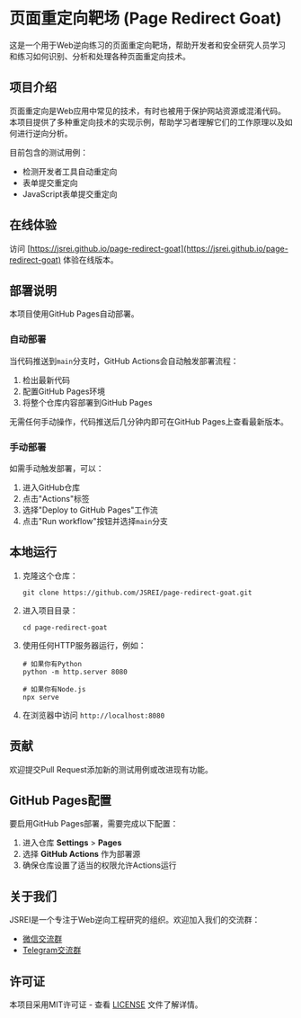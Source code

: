 # 页面重定向靶场 (Page Redirect Goat)

这是一个用于Web逆向练习的页面重定向靶场，帮助开发者和安全研究人员学习和练习如何识别、分析和处理各种页面重定向技术。

## 项目介绍

页面重定向是Web应用中常见的技术，有时也被用于保护网站资源或混淆代码。本项目提供了多种重定向技术的实现示例，帮助学习者理解它们的工作原理以及如何进行逆向分析。

目前包含的测试用例：

- 检测开发者工具自动重定向
- 表单提交重定向
- JavaScript表单提交重定向

## 在线体验

访问 [https://jsrei.github.io/page-redirect-goat](https://jsrei.github.io/page-redirect-goat) 体验在线版本。

## 部署说明

本项目使用GitHub Pages自动部署。

### 自动部署

当代码推送到`main`分支时，GitHub Actions会自动触发部署流程：

1. 检出最新代码
2. 配置GitHub Pages环境
3. 将整个仓库内容部署到GitHub Pages

无需任何手动操作，代码推送后几分钟内即可在GitHub Pages上查看最新版本。

### 手动部署

如需手动触发部署，可以：

1. 进入GitHub仓库
2. 点击"Actions"标签
3. 选择"Deploy to GitHub Pages"工作流
4. 点击"Run workflow"按钮并选择`main`分支

## 本地运行

1. 克隆这个仓库：
   ```
   git clone https://github.com/JSREI/page-redirect-goat.git
   ```

2. 进入项目目录：
   ```
   cd page-redirect-goat
   ```

3. 使用任何HTTP服务器运行，例如：
   ```
   # 如果你有Python
   python -m http.server 8080
   
   # 如果你有Node.js
   npx serve
   ```

4. 在浏览器中访问 `http://localhost:8080`

## 贡献

欢迎提交Pull Request添加新的测试用例或改进现有功能。

## GitHub Pages配置

要启用GitHub Pages部署，需要完成以下配置：

1. 进入仓库 **Settings** > **Pages**
2. 选择 **GitHub Actions** 作为部署源
3. 确保仓库设置了适当的权限允许Actions运行

## 关于我们

JSREI是一个专注于Web逆向工程研究的组织。欢迎加入我们的交流群：

- [微信交流群](https://github.com/JSREI)
- [Telegram交流群](https://t.me/jsreijsrei)

## 许可证

本项目采用MIT许可证 - 查看 [LICENSE](LICENSE) 文件了解详情。 